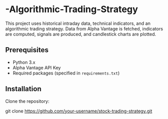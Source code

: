 # -Algorithmic-Trading-Strategy
This project uses historical intraday data, technical indicators, and an algorithmic trading strategy. Data from Alpha Vantage is fetched, indicators are computed, signals are produced, and candlestick charts are plotted.

## Prerequisites

- Python 3.x
- Alpha Vantage API Key
- Required packages (specified in `requirements.txt`)

## Installation

Clone the repository:

git clone https://github.com/your-username/stock-trading-strategy.git
